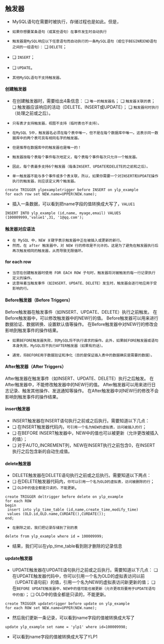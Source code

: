 ## 触发器
* MySQL语句在需要时被执行，存储过程也是如此。但是，
* `如果你想要某条语句（或某些语句）在事件发生时自动执行`

* `触发器是MySQL响应以下任意语句而自动执行的一条MySQL语句（或位于BEGIN和END语句之间的一组语句）：`
  ❑ `DELETE`；
* ❑ `INSERT`；
* ❑ `UPDATE`。
* `其他MySQL语句不支持触发器。`

#### 创建触发器
* 在创建触发器时，需要给出4条信息：
❑ `唯一的触发器名`；
❑ `触发器关联的表`；
❑ 触发器应该响应的活动（DELETE、INSERT或UPDATE）；
❑ `触发器何时执行`（处理之前或之后）。

* `只有表才支持触发器，视图不支持（临时表也不支持）。`

* `在MySQL 5中，触发器名必须在每个表中唯一，但不是在每个数据库中唯一。这表示同一数据库中的两个表可具有相同名字的触发器。`
* `但是推荐在数据库中的触发器也是唯一的！`

* `触发器按每个表每个事件每次地定义，每个表每个事件每次只允许一个触发器。`
* `因此，每个表最多支持6个触发器（每条INSERT、UPDATE和DELETE的之前和之后）。`
* `单一触发器不能与多个事件或多个表关联，所以，如果你需要一个对INSERT和UPDATE操作执行的触发器，则应该定义两个触发器。`


```mysql
create TRIGGER ylpexampletrigger before INSERT on ylp_example
for each row set NEW.name=UPPER(NEW.name);
```
* 插入一条数据，可以看到把name字段的值转换成大写了，`VALUE1`
```mysql
INSERT INTO ylp_example (id,name, myage,email) VALUES (100009999,'value1',31, '1@qq.com');
```

#### 触发器对应语法
* `在 MySQL 中，NEW 关键字表示触发器中正在被插入或更新的新行。`
* `然而，在 after 触发器中，对 NEW 行的修改是不允许的。这是为了避免在触发器执行后再次触发相同的触发器，从而导致无限循环。`

#### for each row
* `当您在创建触发器时使用 FOR EACH ROW 子句时，触发器将对被触发的每一行记录执行定义的操作。`
* `这意味着当触发事件（如INSERT、UPDATE、DELETE）发生时，触发器会逐行地应用于受影响的行。`

#### Before触发器（Before Triggers）
Before触发器在触发事件（如INSERT、UPDATE、DELETE）执行之前触发。
在Before触发器中，可以修改触发器中的NEW行的值。
Before触发器可以用来进行数据验证、数据转换、设置默认值等操作。
在Before触发器中对NEW行的修改会影响到触发事件的操作结果。

* `如果BEFORE触发器失败，则MySQL将不执行请求的操作。此外，如果BEFORE触发器或语句本身失败，MySQL将不执行AFTER触发器（如果有的话）。`

* `通常，将BEFORE用于数据验证和净化（目的是保证插入表中的数据确实是需要的数据）。`

#### After触发器（After Triggers）
After触发器在触发事件（如INSERT、UPDATE、DELETE）执行之后触发。
在After触发器中，不能修改触发器中的NEW行的值。
After触发器可以用来进行日志记录、触发其他操作、发送通知等操作。
在After触发器中对NEW行的修改不会影响到触发事件的操作结果。

#### insert触发器
* INSERT触发器在INSERT语句执行之前或之后执行。需要知道以下几点：
* ❑ 在INSERT触发器代码内，`可引用一个名为NEW的虚拟表，访问被插入的行`；
* ❑ 在BEFORE INSERT触发器中，NEW中的值也可以被更新（允许更改被插入的值）；
* ❑ 对于AUTO_INCREMENT列，NEW在INSERT执行之前包含0，在INSERT执行之后包含新的自动生成值。

#### delete触发器
* DELETE触发器在DELETE语句执行之前或之后执行。需要知道以下两点：
* ❑ 在DELETE触发器代码内，`你可以引用一个名为OLD的虚拟表，访问被删除的行`；
* ❑ `OLD中的值全都是只读的，不能更新`。

```mysql
create TRIGGER deltrigger before delete on ylp_example
for each ROW
begin 
 insert into ylp_time_table (id,name,create_time,modify_time)
 values (OLD.id,OLD.name,CURDATE(),CURDATE());
end;
```
* `在删除之前，我们把记录存储到了别的表`
```mysql
delete from ylp_example where id = 100009999;
```
* 结果，我们可以在ylp_time_table看到刚才删除的记录信息

#### update触发器
* UPDATE触发器在UPDATE语句执行之前或之后执行。需要知道以下几点：
❑ 在UPDATE触发器代码中，你可以引用一个名为OLD的虚拟表访问以前（UPDATE语句前）的值，引用一个名为NEW的虚拟表访问新更新的值；
❑ 在`BEFORE UPDATE触发器中，NEW中的值可能也被更新（允许更改将要用于UPDATE语句中的值）`；
❑ OLD中的值全都是只读的，不能更新。

```mysql
create TRIGGER updatetrigger before update on ylp_example
for each ROW set NEW.name=UPPER(NEW.name);
```

* 然后我们更新一条记录，可以看到name字段的值被转换成大写了
```mysql
update ylp_example set name = 'ylp1' where id=100009998;
```
* 可以看到name字段的值被转换成大写了YLP1





